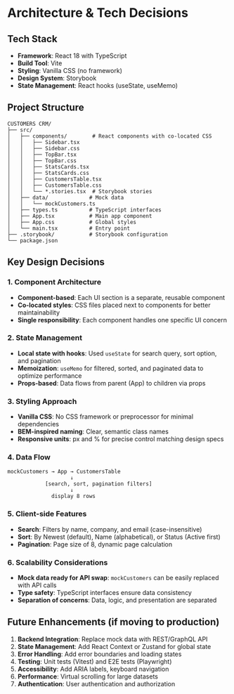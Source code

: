 # Architecture & Tech Decisions

## Tech Stack

- **Framework**: React 18 with TypeScript
- **Build Tool**: Vite
- **Styling**: Vanilla CSS (no framework)
- **Design System**: Storybook
- **State Management**: React hooks (useState, useMemo)

## Project Structure

```
CUSTOMERS CRM/
├── src/
│   ├── components/        # React components with co-located CSS
│   │   ├── Sidebar.tsx
│   │   ├── Sidebar.css
│   │   ├── TopBar.tsx
│   │   ├── TopBar.css
│   │   ├── StatsCards.tsx
│   │   ├── StatsCards.css
│   │   ├── CustomersTable.tsx
│   │   ├── CustomersTable.css
│   │   └── *.stories.tsx  # Storybook stories
│   ├── data/             # Mock data
│   │   └── mockCustomers.ts
│   ├── types.ts          # TypeScript interfaces
│   ├── App.tsx           # Main app component
│   ├── App.css           # Global styles
│   └── main.tsx          # Entry point
├── .storybook/           # Storybook configuration
└── package.json
```

## Key Design Decisions

### 1. Component Architecture
- **Component-based**: Each UI section is a separate, reusable component
- **Co-located styles**: CSS files placed next to components for better maintainability
- **Single responsibility**: Each component handles one specific UI concern

### 2. State Management
- **Local state with hooks**: Used `useState` for search query, sort option, and pagination
- **Memoization**: `useMemo` for filtered, sorted, and paginated data to optimize performance
- **Props-based**: Data flows from parent (App) to children via props

### 3. Styling Approach
- **Vanilla CSS**: No CSS framework or preprocessor for minimal dependencies
- **BEM-inspired naming**: Clear, semantic class names
- **Responsive units**: px and % for precise control matching design specs

### 4. Data Flow
```
mockCustomers → App → CustomersTable
                    ↓
            [search, sort, pagination filters]
                    ↓
              display 8 rows
```

### 5. Client-side Features
- **Search**: Filters by name, company, and email (case-insensitive)
- **Sort**: By Newest (default), Name (alphabetical), or Status (Active first)
- **Pagination**: Page size of 8, dynamic page calculation

### 6. Scalability Considerations
- **Mock data ready for API swap**: `mockCustomers` can be easily replaced with API calls
- **Type safety**: TypeScript interfaces ensure data consistency
- **Separation of concerns**: Data, logic, and presentation are separated

## Future Enhancements (if moving to production)

1. **Backend Integration**: Replace mock data with REST/GraphQL API
2. **State Management**: Add React Context or Zustand for global state
3. **Error Handling**: Add error boundaries and loading states
4. **Testing**: Unit tests (Vitest) and E2E tests (Playwright)
5. **Accessibility**: Add ARIA labels, keyboard navigation
6. **Performance**: Virtual scrolling for large datasets
7. **Authentication**: User authentication and authorization

